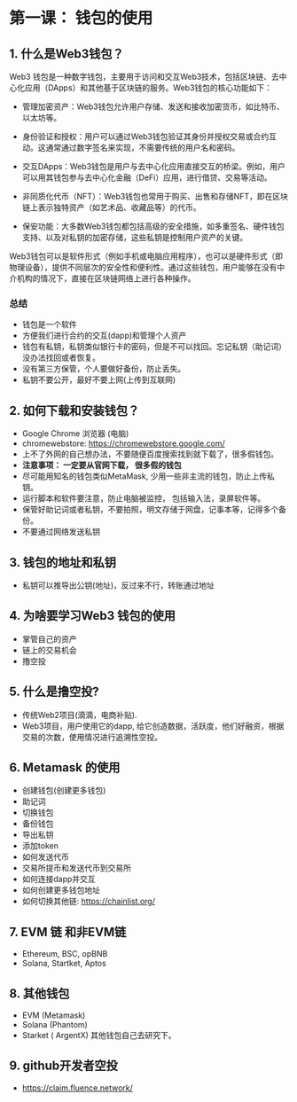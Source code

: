 
# 第一课： 钱包的使用

## 1. 什么是Web3钱包？

Web3 钱包是一种数字钱包，主要用于访问和交互Web3技术，包括区块链、去中心化应用（DApps）和其他基于区块链的服务。Web3钱包的核心功能如下：

- 管理加密资产：Web3钱包允许用户存储、发送和接收加密货币，如比特币、以太坊等。

- 身份验证和授权：用户可以通过Web3钱包验证其身份并授权交易或合约互动。这通常通过数字签名来实现，不需要传统的用户名和密码。

- 交互DApps：Web3钱包是用户与去中心化应用直接交互的桥梁。例如，用户可以用其钱包参与去中心化金融（DeFi）应用，进行借贷、交易等活动。

- 非同质化代币（NFT）：Web3钱包也常用于购买、出售和存储NFT，即在区块链上表示独特资产（如艺术品、收藏品等）的代币。

- 保安功能：大多数Web3钱包都包括高级的安全措施，如多重签名、硬件钱包支持、以及对私钥的加密存储，这些私钥是控制用户资产的关键。

Web3钱包可以是软件形式（例如手机或电脑应用程序），也可以是硬件形式（即物理设备），提供不同层次的安全性和便利性。通过这些钱包，用户能够在没有中介机构的情况下，直接在区块链网络上进行各种操作。

### 总结
- 钱包是一个软件
- 方便我们进行合约的交互(dapp)和管理个人资产
- 钱包有私钥，私钥类似银行卡的密码，但是不可以找回。忘记私钥（助记词）没办法找回或者恢复。
- 没有第三方保管，个人要做好备份，防止丢失。
- 私钥不要公开，最好不要上网(上传到互联网)


## 2. 如何下载和安装钱包？
- Google Chrome 浏览器 (电脑)
- chromewebstore: https://chromewebstore.google.com/
- 上不了外网的自己想办法，不要随便百度搜索找到就下载了，很多假钱包。
- **注意事项： 一定要从官网下载， 很多假的钱包**
- 尽可能用知名的钱包类似MetaMask, 少用一些非主流的钱包，防止上传私钥。
- 运行脚本和软件要注意，防止电脑被监控， 包括输入法，录屏软件等。
- 保管好助记词或者私钥，不要拍照，明文存储于网盘，记事本等，记得多个备份。
- 不要通过网络发送私钥

## 3. 钱包的地址和私钥
- 私钥可以推导出公钥(地址)，反过来不行，转账通过地址

## 4. 为啥要学习Web3 钱包的使用
- 掌管自己的资产
- 链上的交易机会
- 撸空投

## 5. 什么是撸空投?
- 传统Web2项目(滴滴，电商补贴).
- Web3项目，用户使用它的dapp, 给它创造数据，活跃度，他们好融资，根据交易的次数，使用情况进行追溯性空投。

## 6. Metamask 的使用
- 创建钱包(创建更多钱包)
- 助记词
- 切换钱包
- 备份钱包
- 导出私钥
- 添加token
- 如何发送代币
- 交易所提币和发送代币到交易所
- 如何连接dapp并交互
- 如何创建更多钱包地址
- 如何切换其他链: https://chainlist.org/

## 7. EVM 链 和非EVM链
- Ethereum, BSC, opBNB
- Solana, Startket, Aptos

## 8. 其他钱包
- EVM (Metamask)
- Solana (Phantom)
- Starket ( ArgentX)
其他钱包自己去研究下。

## 9. github开发者空投
- https://claim.fluence.network/





